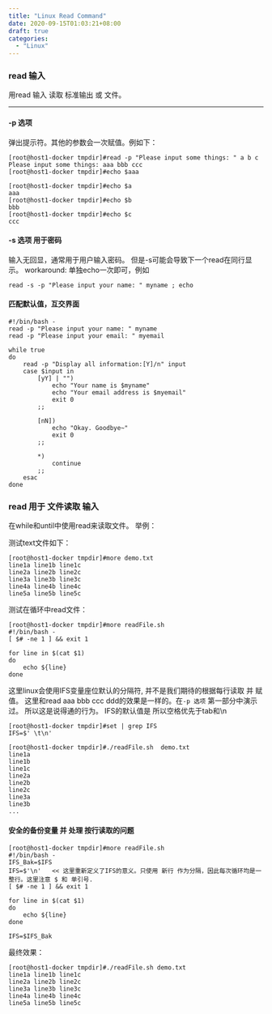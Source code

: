```yaml
---
title: "Linux Read Command"
date: 2020-09-15T01:03:21+08:00
draft: true
categories:
  - "Linux"
---
```


### read 输入
用read 输入 读取 标准输出 或 文件。

---

#### -p 选项
弹出提示符。其他的参数会一次赋值。例如下：

```
[root@host1-docker tmpdir]#read -p "Please input some things: " a b c
Please input some things: aaa bbb ccc
[root@host1-docker tmpdir]#echo $aaa

[root@host1-docker tmpdir]#echo $a
aaa
[root@host1-docker tmpdir]#echo $b
bbb
[root@host1-docker tmpdir]#echo $c
ccc
```
#### -s 选项  用于密码
输入无回显，通常用于用户输入密码。
但是-s可能会导致下一个read在同行显示。
workaround:
单独echo一次即可，例如
```
read -s -p "Please input your name: " myname ; echo
```

#### 匹配默认值，互交界面
```
#!/bin/bash -
read -p "Please input your name: " myname
read -p "Please input your email: " myemail

while true
do
	read -p "Display all information:[Y]/n" input
	case $input in
		[yY] | "")
			echo "Your name is $myname"
			echo "Your email address is $myemail"
			exit 0
		;;

		[nN])
			echo "Okay. Goodbye~"
			exit 0
		;;

		*)
			continue
		;;
	esac
done
```


### read 用于 文件读取 输入
在while和until中使用read来读取文件。
举例：

测试text文件如下：
```
[root@host1-docker tmpdir]#more demo.txt 
line1a line1b line1c
line2a line2b line2c
line3a line3b line3c
line4a line4b line4c
line5a line5b line5c
```

测试在循环中read文件：
```
[root@host1-docker tmpdir]#more readFile.sh 
#!/bin/bash -
[ $# -ne 1 ] && exit 1

for line in $(cat $1)
do
	echo ${line}
done 
```

这里linux会使用IFS变量座位默认的分隔符, 并不是我们期待的根据每行读取 并 赋值。
这里和read aaa bbb ccc ddd的效果是一样的。在`-p 选项` 第一部分中演示过。
所以这是说得通的行为。
IFS的默认值是 <space><tab><newline>  所以空格优先于tab和\n

```
[root@host1-docker tmpdir]#set | grep IFS
IFS=$' \t\n'
```
```
[root@host1-docker tmpdir]#./readFile.sh  demo.txt
line1a
line1b
line1c
line2a
line2b
line2c
line3a
line3b
...
```

#### 安全的备份变量 并 处理 按行读取的问题
```
[root@host1-docker tmpdir]#more readFile.sh 
#!/bin/bash -
IFS_Bak=$IFS
IFS=$'\n'   << 这里重新定义了IFS的意义。只使用 新行 作为分隔，因此每次循环均是一整行。这里注意 $ 和 单引号.
[ $# -ne 1 ] && exit 1

for line in $(cat $1)
do
	echo ${line}
done 

IFS=$IFS_Bak
```
最终效果：
```
[root@host1-docker tmpdir]#./readFile.sh demo.txt 
line1a line1b line1c
line2a line2b line2c
line3a line3b line3c
line4a line4b line4c
line5a line5b line5c
```
